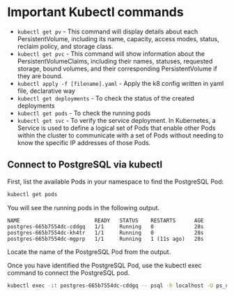 # Important Kubectl commands

- `kubectl get pv` - This command will display details about each PersistentVolume, including its name, capacity, access modes, status, reclaim policy, and storage class.
- `kubectl get pvc` - This command will show information about the PersistentVolumeClaims, including their names, statuses, requested storage, bound volumes, and their corresponding PersistentVolume if they are bound.
- `kubectl apply -f [filename].yaml` - Apply the k8 config written in yaml file, declarative way
- `kubectl get deployments` - To check the status of the created deployments
- `kubectl get pods` - To check the running pods
- `kubectl get svc` - To verify the service deployment. In Kubernetes, a Service is used to define a logical set of Pods that enable other Pods within the cluster to communicate with a set of Pods without needing to know the specific IP addresses of those Pods.

## Connect to PostgreSQL via kubectl
First, list the available Pods in your namespace to find the PostgreSQL Pod:
```bash
kubectl get pods
```
You will see the running pods in the following output.
```
NAME                        READY   STATUS    RESTARTS      AGE
postgres-665b7554dc-cddgq   1/1     Running   0             28s
postgres-665b7554dc-kh4tr   1/1     Running   0             28s
postgres-665b7554dc-mgprp   1/1     Running   1 (11s ago)   28s
```

Locate the name of the PostgreSQL Pod from the output.

Once you have identified the PostgreSQL Pod, use the kubectl exec command to connect the PostgreSQL pod.
```bash
kubectl exec -it postgres-665b7554dc-cddgq -- psql -h localhost -U ps_user --password -p 5432 ps_db
```
